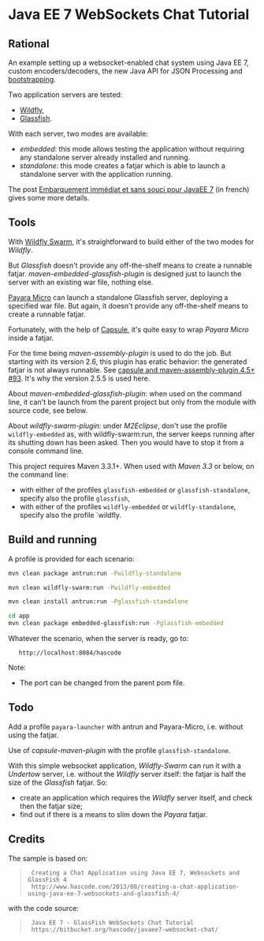 # Java EE 7 WebSockets Chat Tutorial

## Rational

An example setting up a websocket-enabled chat system using Java EE 7, custom encoders/decoders, the new Java API for JSON Processing and [bootstrapping](https://en.wikipedia.org/wiki/Bootstrapping).

Two application servers are tested:
* [Wildfly](http://wildfly.org/),
* [Glassfish](https://glassfish.java.net/).

With each server, two modes are available:
* *embedded*: this mode allows testing the application without requiring any standalone server already installed and running.
* *standalone*: this mode creates a fatjar which is able to launch a standalone server with the application running.

The post [Embarquement immédiat et sans souci pour JavaEE 7](http://atao60.github.io/pop-tech/2015/10/javaee7-runnable-fatjar.html#pour-aller-plus-loin) (in french) gives some more details.

## Tools

With [Wildfly Swarm](http://wildfly.org/swarm/), it's straightforward to build either of the two modes for *Wildfly*. 

But *Glassfish* doesn't provide any off-the-shelf means to create a runnable fatjar. *maven-embedded-glassfish-plugin* is designed just to launch the server with an existing war file, nothing else. 

[Payara Micro](http://www.payara.co.uk/introducing_payara_micro) can launch a standalone Glassfish server, deploying a specified war file. But again, it doesn't provide any off-the-shelf means to create a runnable fatjar.

Fortunately, with the help of [Capsule](http://www.capsule.io/), it's quite easy to wrap *Payara Micro* inside a fatjar.

For the time being *maven-assembly-plugin* is used to do the job. But starting with its version 2.6, this plugin has eratic behavior: the generated fatjar is not always runnable. See [capsule and maven-assembly-plugin 4.5+ #93](https://github.com/puniverse/capsule/issues/93). It's why the version 2.5.5 is used here.

About *maven-embedded-glassfish-plugin*: when used on the command line, it can't be launch from the parent project but only from the module with source code, see below.

About *wildfly-swarm-plugin*: under *M2Eclipse*, don't use the profile `wildfly-embedded` as, with wildfly-swarm:run, the server keeps running after its shutting down has been asked. Then you would have to stop it from a console command line.

This project requires Maven 3.3.1+. When used with *Maven 3.3* or below, on the command line:  
* with either of the profiles `glassfish-embedded` or `glassfish-standalone`, specify also the profile `glassfish`,    
* with either of the profiles `wildfly-embedded` or `wildfly-standalone`, specify also  the profile `wildfly.  

## Build and running

A profile is provided for each scenario:
``` bash
mvn clean package antrun:run -Pwildfly-standalone
```

``` bash
mvn clean wildfly-swarm:run -Pwildfly-embedded
```

``` bash
mvn clean install antrun:run -Pglassfish-standalone
```

``` bash
cd app
mvn clean package embedded-glassfish:run -Pglassfish-embedded
```
   
Whatever the scenario, when the server is ready, go to:

       http://localhost:8084/hascode   
    
Note:
* The port can be changed from the parent pom file.

## Todo

Add a profile `payara-launcher` with antrun and Payara-Micro, i.e. without using the fatjar. 

Use of *capsule-maven-plugin* with the profile `glassfish-standalone`.

With this simple websocket application, *Wildfly-Swarm* can run it with a *Undertow* server, i.e. without the *Wildfly* server itself: the fatjar is half the size of the *Glassfish* fatjar. So:
* create an application which requires the *Wildfly* server itself, and check then the fatjar size;
* find out if there is a means to slim down the *Payara* fatjar.
    
## Credits

The sample is based on:
>      Creating a Chat Application using Java EE 7, Websockets and GlassFish 4
>      http://www.hascode.com/2013/08/creating-a-chat-application-using-java-ee-7-websockets-and-glassfish-4/

with the code source:
>      Java EE 7 - GlassFish WebSockets Chat Tutorial  
>      https://bitbucket.org/hascode/javaee7-websocket-chat/

    